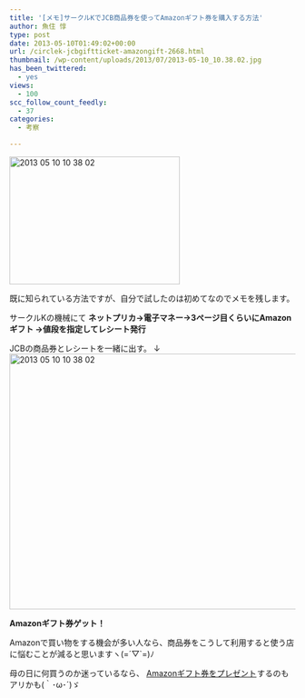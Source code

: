 ```yaml
---
title: '[メモ]サークルKでJCB商品券を使ってAmazonギフト券を購入する方法'
author: 魚住 惇
type: post
date: 2013-05-10T01:49:02+00:00
url: /circlek-jcbgiftticket-amazongift-2668.html
thumbnail: /wp-content/uploads/2013/07/2013-05-10_10.38.02.jpg
has_been_twittered:
  - yes
views:
  - 100
scc_follow_count_feedly:
  - 37
categories:
  - 考察

---
```

<img decoding="async" loading="lazy" title="2013-05-10_10.38.02.jpg" src="/wp-content/uploads/2013/05/2013-05-10_10.38.02.jpg" alt="2013 05 10 10 38 02" width="300" height="225" border="0" />

<!--more-->

既に知られている方法ですが、自分で試したのは初めてなのでメモを残します。

サークルKの機械にて **ネットプリカ→電子マネー→3ページ目くらいにAmazonギフト →値段を指定してレシート発行**

JCBの商品券とレシートを一緒に出す。 ↓<img decoding="async" loading="lazy" title="2013-05-10_10.38.02.jpg" src="/wp-content/uploads/2013/05/2013-05-10_10.38.021.jpg" alt="2013 05 10 10 38 02" width="600" height="450" border="0" /> 

**Amazonギフト券ゲット！**

Amazonで買い物をする機会が多い人なら、商品券をこうして利用すると使う店に悩むことが減ると思いますヽ(=´▽\`=)ﾉ</p> 

母の日に何買うのか迷っているなら、 <a href="http://www.amazon.co.jp/gp/gc/?ie=UTF8&camp=247&creative=7399&linkCode=ur2&tag=jn050191-22" target="_blank">Amazonギフト券をプレゼント</a><img decoding="async" loading="lazy" style="border: none !important; margin: 0px !important;" src="https://www.assoc-amazon.jp/e/ir?t=jn050191-22&l=ur2&o=9" alt="" width="1" height="1" border="0" />するのもアリかも(｀･ω･´)ゞ